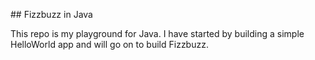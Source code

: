 ## Fizzbuzz in Java

This repo is my playground for Java. I have started by building a simple HelloWorld app and will go on to build Fizzbuzz.
